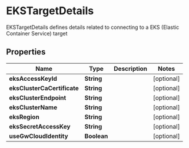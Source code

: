 

# EKSTargetDetails

EKSTargetDetails defines details related to connecting to a EKS (Elastic Container Service) target

## Properties

| Name | Type | Description | Notes |
|------------ | ------------- | ------------- | -------------|
|**eksAccessKeyId** | **String** |  |  [optional] |
|**eksClusterCaCertificate** | **String** |  |  [optional] |
|**eksClusterEndpoint** | **String** |  |  [optional] |
|**eksClusterName** | **String** |  |  [optional] |
|**eksRegion** | **String** |  |  [optional] |
|**eksSecretAccessKey** | **String** |  |  [optional] |
|**useGwCloudIdentity** | **Boolean** |  |  [optional] |



